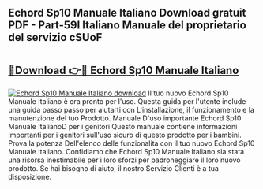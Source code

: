## Echord Sp10 Manuale Italiano Download gratuit PDF - Part-59I Italiano Manuale del proprietario del servizio cSUoF

# <h2><a href="http://dfc3gt.blite.top/?on=Echord+Sp10+Manuale+Italiano">🔗Download 👉🔴 Echord Sp10 Manuale Italiano</a></h2>

[![Echord Sp10 Manuale Italiano download](https://i.imgur.com/lujVjoI.png)](http://dfc3gt.blite.top/?on=Echord+Sp10+Manuale+Italiano)
Il tuo nuovo Echord Sp10 Manuale Italiano è ora pronto per l'uso. Questa guida per l'utente include una guida passo passo per aiutarti con L'installazione, il funzionamento e la manutenzione del tuo Prodotto. Manuale D'uso importante Echord Sp10 Manuale ItalianoD per i genitori Questo manuale contiene informazioni importanti per i genitori sull'uso sicuro di questo prodotto per i bambini. Prova la potenza Dell'elenco delle funzionalità con il tuo nuovo Echord Sp10 Manuale Italiano. Confidiamo che Echord Sp10 Manuale Italiano sia stata una risorsa inestimabile per i loro sforzi per padroneggiare il loro nuovo prodotto. Se hai bisogno di aiuto, il nostro Servizio Clienti è a tua disposizione.
